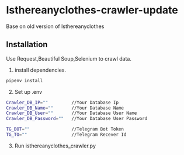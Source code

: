 # Isthereanyclothes-crawler-update

Base on old version of Isthereanyclothes

## Installation

Use Request,Beautiful Soup,Selenium to crawl data.

1. install dependencies.

```bash
pipenv install
```

2. Set up .env

```bash 
Crawler_DB_IP=""         //Your Database Ip 
Crawler_DB_Name=""       //Your Database Name
Crawler_DB_User=""       //Your Database User Name
Crawler_DB_Password=""   //Your Database User Password

TG_BOT=""                //Telegram Bot Token
TG_TO=""                 //Telegram Recever Id
```

3. Run isthereanyclothes_crawler.py


